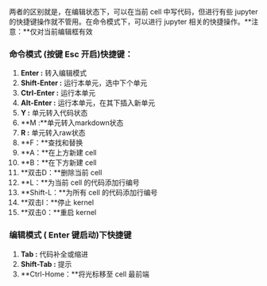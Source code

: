两者的区别就是，在编辑状态下，可以在当前 cell 中写代码，但进行有些 jupyter 的快捷键操作就不管用。在命令模式下，可以进行 jupyter 相关的快捷操作。**注意：**仅对当前编辑框有效

### 命令模式 (按键 Esc 开启)快捷键：

1. **Enter :** 转入编辑模式
2. **Shift-Enter :** 运行本单元，选中下个单元
3. **Ctrl-Enter :** 运行本单元
1. **Alt-Enter :** 运行本单元，在其下插入新单元
2. **Y :** 单元转入代码状态
3. **M :**单元转入markdown状态
4. **R :** 单元转入raw状态
4. **F：**查找和替换
4. **A：**在上方新建 cell
10. **B：**在下方新建 cell
11. **双击D：**删除当前 cell
12. **L：**为当前 cell 的代码添加行编号
13. **Shift-L：**为所有 cell 的代码添加行编号
14. **双击I：**停止 kernel
15. **双击0：**重启 kernel

### 编辑模式 ( Enter 键启动)下快捷键

1. **Tab :** 代码补全或缩进
2. **Shift-Tab :** 提示
3. **Ctrl-Home：**将光标移至 cell 最前端

